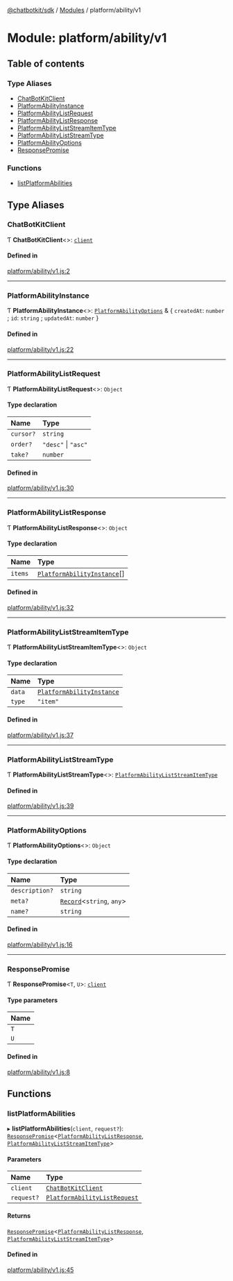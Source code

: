 [@chatbotkit/sdk](../README.md) / [Modules](../modules.md) / platform/ability/v1

# Module: platform/ability/v1

## Table of contents

### Type Aliases

- [ChatBotKitClient](platform_ability_v1.md#chatbotkitclient)
- [PlatformAbilityInstance](platform_ability_v1.md#platformabilityinstance)
- [PlatformAbilityListRequest](platform_ability_v1.md#platformabilitylistrequest)
- [PlatformAbilityListResponse](platform_ability_v1.md#platformabilitylistresponse)
- [PlatformAbilityListStreamItemType](platform_ability_v1.md#platformabilityliststreamitemtype)
- [PlatformAbilityListStreamType](platform_ability_v1.md#platformabilityliststreamtype)
- [PlatformAbilityOptions](platform_ability_v1.md#platformabilityoptions)
- [ResponsePromise](platform_ability_v1.md#responsepromise)

### Functions

- [listPlatformAbilities](platform_ability_v1.md#listplatformabilities)

## Type Aliases

### ChatBotKitClient

Ƭ **ChatBotKitClient**\<\>: [`client`](client.md)

#### Defined in

[platform/ability/v1.js:2](https://github.com/chatbotkit/node-sdk/blob/main/packages/sdk/src/platform/ability/v1.js#L2)

___

### PlatformAbilityInstance

Ƭ **PlatformAbilityInstance**\<\>: [`PlatformAbilityOptions`](platform_ability_v1.md#platformabilityoptions) & \{ `createdAt`: `number` ; `id`: `string` ; `updatedAt`: `number`  }

#### Defined in

[platform/ability/v1.js:22](https://github.com/chatbotkit/node-sdk/blob/main/packages/sdk/src/platform/ability/v1.js#L22)

___

### PlatformAbilityListRequest

Ƭ **PlatformAbilityListRequest**\<\>: `Object`

#### Type declaration

| Name | Type |
| :------ | :------ |
| `cursor?` | `string` |
| `order?` | ``"desc"`` \| ``"asc"`` |
| `take?` | `number` |

#### Defined in

[platform/ability/v1.js:30](https://github.com/chatbotkit/node-sdk/blob/main/packages/sdk/src/platform/ability/v1.js#L30)

___

### PlatformAbilityListResponse

Ƭ **PlatformAbilityListResponse**\<\>: `Object`

#### Type declaration

| Name | Type |
| :------ | :------ |
| `items` | [`PlatformAbilityInstance`](platform_ability_v1.md#platformabilityinstance)[] |

#### Defined in

[platform/ability/v1.js:32](https://github.com/chatbotkit/node-sdk/blob/main/packages/sdk/src/platform/ability/v1.js#L32)

___

### PlatformAbilityListStreamItemType

Ƭ **PlatformAbilityListStreamItemType**\<\>: `Object`

#### Type declaration

| Name | Type |
| :------ | :------ |
| `data` | [`PlatformAbilityInstance`](platform_ability_v1.md#platformabilityinstance) |
| `type` | ``"item"`` |

#### Defined in

[platform/ability/v1.js:37](https://github.com/chatbotkit/node-sdk/blob/main/packages/sdk/src/platform/ability/v1.js#L37)

___

### PlatformAbilityListStreamType

Ƭ **PlatformAbilityListStreamType**\<\>: [`PlatformAbilityListStreamItemType`](platform_ability_v1.md#platformabilityliststreamitemtype)

#### Defined in

[platform/ability/v1.js:39](https://github.com/chatbotkit/node-sdk/blob/main/packages/sdk/src/platform/ability/v1.js#L39)

___

### PlatformAbilityOptions

Ƭ **PlatformAbilityOptions**\<\>: `Object`

#### Type declaration

| Name | Type |
| :------ | :------ |
| `description?` | `string` |
| `meta?` | [`Record`]( https://www.typescriptlang.org/docs/handbook/utility-types.html#recordkeys-type )\<`string`, `any`\> |
| `name?` | `string` |

#### Defined in

[platform/ability/v1.js:16](https://github.com/chatbotkit/node-sdk/blob/main/packages/sdk/src/platform/ability/v1.js#L16)

___

### ResponsePromise

Ƭ **ResponsePromise**\<`T`, `U`\>: [`client`](client.md)

#### Type parameters

| Name |
| :------ |
| `T` |
| `U` |

#### Defined in

[platform/ability/v1.js:8](https://github.com/chatbotkit/node-sdk/blob/main/packages/sdk/src/platform/ability/v1.js#L8)

## Functions

### listPlatformAbilities

▸ **listPlatformAbilities**(`client`, `request?`): [`ResponsePromise`](../classes/client.ResponsePromise.md)\<[`PlatformAbilityListResponse`](platform_ability_v1.md#platformabilitylistresponse), [`PlatformAbilityListStreamItemType`](platform_ability_v1.md#platformabilityliststreamitemtype)\>

#### Parameters

| Name | Type |
| :------ | :------ |
| `client` | [`ChatBotKitClient`](../classes/client.ChatBotKitClient.md) |
| `request?` | [`PlatformAbilityListRequest`](platform_ability_v1.md#platformabilitylistrequest) |

#### Returns

[`ResponsePromise`](../classes/client.ResponsePromise.md)\<[`PlatformAbilityListResponse`](platform_ability_v1.md#platformabilitylistresponse), [`PlatformAbilityListStreamItemType`](platform_ability_v1.md#platformabilityliststreamitemtype)\>

#### Defined in

[platform/ability/v1.js:45](https://github.com/chatbotkit/node-sdk/blob/main/packages/sdk/src/platform/ability/v1.js#L45)
